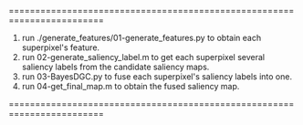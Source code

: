 
========================================================================

1. run ./generate_features/01-generate_features.py to obtain each superpixel's feature.
2. run 02-generate_saliency_label.m to get each superpixel several saliency labels from the candidate saliency maps.
3. run 03-BayesDGC.py to fuse each superpixel's saliency labels into one.
4. run 04-get_final_map.m  to obtain the fused saliency map.

========================================================================

